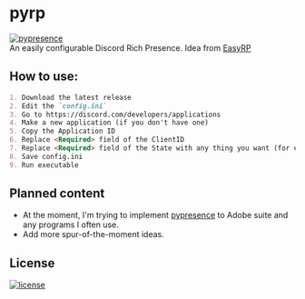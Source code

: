# pyrp
[![pypresence](https://img.shields.io/badge/using-pypresence-00bb88.svg?style=for-the-badge&logo=discord&logoWidth=20)](https://github.com/qwertyquerty/pypresence)  
An easily configurable Discord Rich Presence.
Idea from [EasyRP](https://github.com/Pizzabelly/EasyRP)  

## How to use:
```markdown
1. Download the latest release
2. Edit the `config.ini`
3. Go to https://discord.com/developers/applications
4. Make a new application (if you don't have one)
5. Copy the Application ID
6. Replace <Required> field of the ClientID
7. Replace <Required> field of the State with any thing you want (for example: Testing pyrp)
8. Save config.ini
9. Run executable
```

## Planned content
* At the moment, I'm trying to implement [pypresence](https://github.com/qwertyquerty/pypresence) to Adobe suite and any programs I often use.
* Add more spur-of-the-moment ideas.

## License
[![license](https://img.shields.io/github/license/qwertyquerty/pypresence.svg?style=for-the-badge)](https://github.com/qwertyquerty/pypresence/blob/master/LICENSE)
